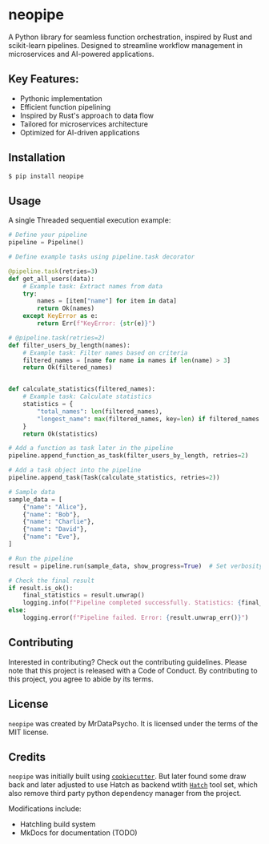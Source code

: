 # neopipe

A Python library for seamless function orchestration, inspired by Rust and scikit-learn pipelines. Designed to streamline workflow management in microservices and AI-powered applications.

## Key Features:
- Pythonic implementation
- Efficient function pipelining
- Inspired by Rust's approach to data flow
- Tailored for microservices architecture
- Optimized for AI-driven applications

## Installation

```bash
$ pip install neopipe
```

## Usage

A single Threaded sequential execution example:

```python
# Define your pipeline
pipeline = Pipeline()

# Define example tasks using pipeline.task decorator

@pipeline.task(retries=3)
def get_all_users(data):
    # Example task: Extract names from data
    try:
        names = [item["name"] for item in data]
        return Ok(names)
    except KeyError as e:
        return Err(f"KeyError: {str(e)}")

# @pipeline.task(retries=2)
def filter_users_by_length(names):
    # Example task: Filter names based on criteria
    filtered_names = [name for name in names if len(name) > 3]
    return Ok(filtered_names)


def calculate_statistics(filtered_names):
    # Example task: Calculate statistics
    statistics = {
        "total_names": len(filtered_names),
        "longest_name": max(filtered_names, key=len) if filtered_names else None
    }
    return Ok(statistics)

# Add a function as task later in the pipeline
pipeline.append_function_as_task(filter_users_by_length, retries=2)

# Add a task object into the pipeline
pipeline.append_task(Task(calculate_statistics, retries=2))

# Sample data
sample_data = [
    {"name": "Alice"},
    {"name": "Bob"},
    {"name": "Charlie"},
    {"name": "David"},
    {"name": "Eve"},
]

# Run the pipeline
result = pipeline.run(sample_data, show_progress=True)  # Set verbosity to True to display progress bar

# Check the final result
if result.is_ok():
    final_statistics = result.unwrap()
    logging.info(f"Pipeline completed successfully. Statistics: {final_statistics}")
else:
    logging.error(f"Pipeline failed. Error: {result.unwrap_err()}")


```

## Contributing

Interested in contributing? Check out the contributing guidelines. Please note that this project is released with a Code of Conduct. By contributing to this project, you agree to abide by its terms.

## License

`neopipe` was created by MrDataPsycho. It is licensed under the terms of the MIT license.

## Credits

`neopipe` was initially built using [`cookiecutter`](https://cookiecutter.readthedocs.io/en/latest/). But later found some draw back and later adjusted to use Hatch as backend wtith [`Hatch`](https://hatch.pypa.io/1.8/intro/) tool set, which also remove third party python dependency manager from the project.

Modifications include:
- Hatchling build system
- MkDocs for documentation (TODO)
